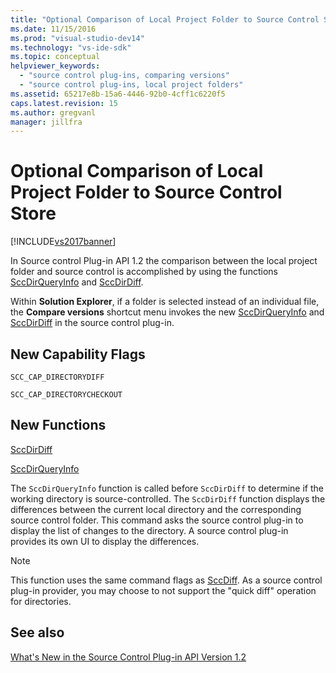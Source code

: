 ```yaml
---
title: "Optional Comparison of Local Project Folder to Source Control Store | Microsoft Docs"
ms.date: 11/15/2016
ms.prod: "visual-studio-dev14"
ms.technology: "vs-ide-sdk"
ms.topic: conceptual
helpviewer_keywords: 
  - "source control plug-ins, comparing versions"
  - "source control plug-ins, local project folders"
ms.assetid: 65217e8b-15a6-4446-92b0-4cff1c6220f5
caps.latest.revision: 15
ms.author: gregvanl
manager: jillfra
---
```

# Optional Comparison of Local Project Folder to Source Control Store
[!INCLUDE[vs2017banner](../../includes/vs2017banner.md)]

In Source control Plug-in API 1.2 the comparison between the local project folder and source control is accomplished by using the functions [SccDirQueryInfo](../../extensibility/sccdirqueryinfo-function.md) and [SccDirDiff](../../extensibility/sccdirdiff-function.md).  
  
 Within **Solution Explorer**, if a folder is selected instead of an individual file, the **Compare versions** shortcut menu invokes the new [SccDirQueryInfo](../../extensibility/sccdirqueryinfo-function.md) and [SccDirDiff](../../extensibility/sccdirdiff-function.md) in the source control plug-in.  
  
## New Capability Flags  
 `SCC_CAP_DIRECTORYDIFF`  
  
 `SCC_CAP_DIRECTORYCHECKOUT`  
  
## New Functions  
 [SccDirDiff](../../extensibility/sccdirdiff-function.md)  
  
 [SccDirQueryInfo](../../extensibility/sccdirqueryinfo-function.md)  
  
 The `SccDirQueryInfo` function is called before `SccDirDiff` to determine if the working directory is source-controlled. The `SccDirDiff` function displays the differences between the current local directory and the corresponding source control folder. This command asks the source control plug-in to display the list of changes to the directory. A source control plug-in provides its own UI to display the differences.  
  
> [!NOTE]
> This function uses the same command flags as [SccDiff](../../extensibility/sccdiff-function.md). As a source control plug-in provider, you may choose to not support the "quick diff" operation for directories.  
  
## See also  
 [What's New in the Source Control Plug-in API Version 1.2](../../extensibility/internals/what-s-new-in-the-source-control-plug-in-api-version-1-2.md)
